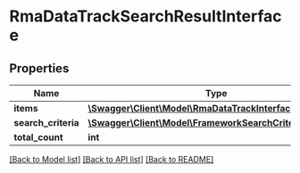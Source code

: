 # RmaDataTrackSearchResultInterface

## Properties
Name | Type | Description | Notes
------------ | ------------- | ------------- | -------------
**items** | [**\Swagger\Client\Model\RmaDataTrackInterface[]**](RmaDataTrackInterface.md) | Rma list | 
**search_criteria** | [**\Swagger\Client\Model\FrameworkSearchCriteriaInterface**](FrameworkSearchCriteriaInterface.md) |  | 
**total_count** | **int** | Total count. | 

[[Back to Model list]](../README.md#documentation-for-models) [[Back to API list]](../README.md#documentation-for-api-endpoints) [[Back to README]](../README.md)


